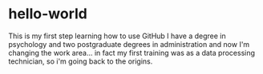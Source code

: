 # hello-world
This is my first step learning how to use GitHub
I have a degree in psychology and two postgraduate degrees in administration and now I'm changing the work area...
in fact my first training was as a data processing technician, so i'm going back to the origins.
